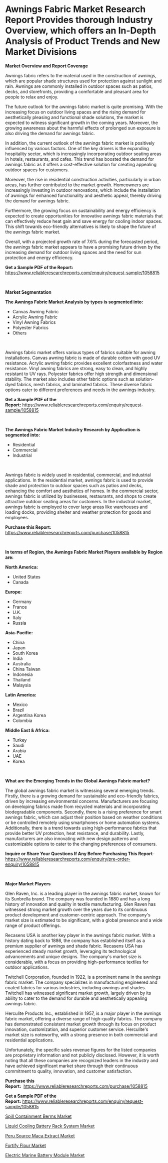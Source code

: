 <p><h1>Awnings Fabric Market Research Report Provides thorough Industry Overview, which offers an In-Depth Analysis of Product Trends and New Market Divisions</h1></p><p><strong>Market Overview and Report Coverage</strong></p>
<p><p>Awnings fabric refers to the material used in the construction of awnings, which are popular shade structures used for protection against sunlight and rain. Awnings are commonly installed in outdoor spaces such as patios, decks, and storefronts, providing a comfortable and pleasant area for people to relax and enjoy.</p><p>The future outlook for the awnings fabric market is quite promising. With the increasing focus on outdoor living spaces and the rising demand for aesthetically pleasing and functional shade solutions, the market is expected to witness significant growth in the coming years. Moreover, the growing awareness about the harmful effects of prolonged sun exposure is also driving the demand for awnings fabric.</p><p>In addition, the current outlook of the awnings fabric market is positively influenced by various factors. One of the key drivers is the expanding hospitality sector, which is increasingly incorporating outdoor seating areas in hotels, restaurants, and cafes. This trend has boosted the demand for awnings fabric as it offers a cost-effective solution for creating appealing outdoor spaces for customers.</p><p>Moreover, the rise in residential construction activities, particularly in urban areas, has further contributed to the market growth. Homeowners are increasingly investing in outdoor renovations, which include the installation of awnings for enhanced functionality and aesthetic appeal, thereby driving the demand for awnings fabric.</p><p>Furthermore, the growing focus on sustainability and energy efficiency is expected to create opportunities for innovative awnings fabric materials that can effectively reduce heat gain and save energy for cooling indoor spaces. This shift towards eco-friendly alternatives is likely to shape the future of the awnings fabric market.</p><p>Overall, with a projected growth rate of 7.6% during the forecasted period, the awnings fabric market appears to have a promising future driven by the increasing demand for outdoor living spaces and the need for sun protection and energy efficiency.</p></p>
<p><strong>Get a Sample PDF of the Report:</strong> <a href="https://www.reliableresearchreports.com/enquiry/request-sample/1058815">https://www.reliableresearchreports.com/enquiry/request-sample/1058815</a></p>
<p>&nbsp;</p>
<p><strong>Market Segmentation</strong></p>
<p><strong>The Awnings Fabric Market Analysis by types is segmented into:</strong></p>
<p><ul><li>Canvas Awning Fabric</li><li>Acrylic Awning Fabric</li><li>Vinyl Awning Fabrics</li><li>Polyester Fabrics</li><li>Others</li></ul></p>
<p>&nbsp;</p>
<p><p>Awnings fabric market offers various types of fabrics suitable for awning installations. Canvas awning fabric is made of durable cotton with good UV resistance. Acrylic awning fabric provides excellent colorfastness and water resistance. Vinyl awning fabrics are strong, easy to clean, and highly resistant to UV rays. Polyester fabrics offer high strength and dimensional stability. The market also includes other fabric options such as solution-dyed fabrics, mesh fabrics, and laminated fabrics. These diverse fabric options cater to different preferences and needs in the awnings industry.</p></p>
<p><strong>Get a Sample PDF of the Report:</strong>&nbsp;<a href="https://www.reliableresearchreports.com/enquiry/request-sample/1058815">https://www.reliableresearchreports.com/enquiry/request-sample/1058815</a></p>
<p>&nbsp;</p>
<p><strong>The Awnings Fabric Market Industry Research by Application is segmented into:</strong></p>
<p><ul><li>Residential</li><li>Commercial</li><li>Industrial</li></ul></p>
<p>&nbsp;</p>
<p><p>Awnings fabric is widely used in residential, commercial, and industrial applications. In the residential market, awnings fabric is used to provide shade and protection to outdoor spaces such as patios and decks, enhancing the comfort and aesthetics of homes. In the commercial sector, awnings fabric is utilized by businesses, restaurants, and shops to create attractive outdoor seating areas for customers. In the industrial market, awnings fabric is employed to cover large areas like warehouses and loading docks, providing shelter and weather protection for goods and employees.</p></p>
<p><strong>Purchase this Report:</strong>&nbsp; <a href="https://www.reliableresearchreports.com/purchase/1058815">https://www.reliableresearchreports.com/purchase/1058815</a></p>
<p>&nbsp;</p>
<p><strong>In terms of Region, the Awnings Fabric Market Players available by Region are:</strong></p>
<p>
    <p> <strong> North America: </strong>
        <ul>
            <li>United States</li>
            <li>Canada</li>
        </ul>
        </p> 
    <p> <strong> Europe: </strong>
        <ul>
            <li>Germany</li>
            <li>France</li>
            <li>U.K.</li>
            <li>Italy</li>
            <li>Russia</li>
        </ul>
        </p> 
    <p> <strong> Asia-Pacific: </strong>
        <ul>
            <li>China</li>
            <li>Japan</li>
            <li>South Korea</li>
            <li>India</li>
            <li>Australia</li>
            <li>China Taiwan</li>
            <li>Indonesia</li>
            <li>Thailand</li>
            <li>Malaysia</li>
        </ul>
        </p> 
    <p> <strong> Latin America: </strong>
        <ul>
            <li>Mexico</li>
            <li>Brazil</li>
            <li>Argentina Korea</li>
            <li>Colombia</li>
        </ul>
        </p> 
    <p> <strong> Middle East & Africa: </strong>
        <ul>
            <li>Turkey</li>
            <li>Saudi</li>
            <li>Arabia</li>
            <li>UAE</li>
            <li>Korea</li>
        </ul>
    </p>
    </p>
<p>&nbsp;</p>
<p><strong>What are the Emerging Trends in the Global Awnings Fabric market?</strong></p>
<p><p>The global awnings fabric market is witnessing several emerging trends. Firstly, there is a growing demand for sustainable and eco-friendly fabrics, driven by increasing environmental concerns. Manufacturers are focusing on developing fabrics made from recycled materials and incorporating biodegradable components. Secondly, there is a rising preference for smart awnings fabric, which can adjust their position based on weather conditions or be controlled remotely using smartphones or home automation systems. Additionally, there is a trend towards using high-performance fabrics that provide better UV protection, heat resistance, and durability. Lastly, manufacturers are also innovating with new design patterns and customizable options to cater to the changing preferences of consumers.</p></p>
<p><strong>Inquire or Share Your Questions If Any Before Purchasing This Report</strong>- <a href="https://www.reliableresearchreports.com/enquiry/pre-order-enquiry/1058815">https://www.reliableresearchreports.com/enquiry/pre-order-enquiry/1058815</a></p>
<p>&nbsp;</p>
<p><strong>Major Market Players</strong></p>
<p><p>Glen Raven, Inc. is a leading player in the awnings fabric market, known for its Sunbrella brand. The company was founded in 1880 and has a long history of innovation and quality in textile manufacturing. Glen Raven has witnessed strong market growth over the years due to its continuous product development and customer-centric approach. The company's market size is estimated to be significant, with a global presence and a wide range of product offerings.</p><p>Recasens USA is another key player in the awnings fabric market. With a history dating back to 1886, the company has established itself as a premium supplier of awnings and shade fabric. Recasens USA has experienced steady market growth, leveraging its technological advancements and unique designs. The company's market size is considerable, with a focus on providing high-performance textiles for outdoor applications.</p><p>Twitchell Corporation, founded in 1922, is a prominent name in the awnings fabric market. The company specializes in manufacturing engineered and coated fabrics for various industries, including awnings and shades. Twitchell has witnessed significant market growth, largely driven by its ability to cater to the demand for durable and aesthetically appealing awnings fabric.</p><p>Herculite Products Inc., established in 1957, is a major player in the awnings fabric market, offering a diverse range of high-quality fabrics. The company has demonstrated consistent market growth through its focus on product innovation, customization, and superior customer service. Herculite's market size is noteworthy, with a strong presence in both commercial and residential applications.</p><p>Unfortunately, the specific sales revenue figures for the listed companies are proprietary information and not publicly disclosed. However, it is worth noting that all these companies are recognized leaders in the industry and have achieved significant market share through their continuous commitment to quality, innovation, and customer satisfaction.</p></p>
<p><strong>Purchase this Report:</strong>&nbsp;&nbsp;<a href="https://www.reliableresearchreports.com/purchase/1058815">https://www.reliableresearchreports.com/purchase/1058815</a></p>
<p></p>
<p><strong>Get a Sample PDF of the Report:</strong>&nbsp;<a href="https://www.reliableresearchreports.com/enquiry/request-sample/1058815">https://www.reliableresearchreports.com/enquiry/request-sample/1058815</a></p>
<p><p><a href="https://medium.com/@angelageorge32/spill-containment-berms-market-size-cagr-trends-2024-2030-264ae610b6ce">Spill Containment Berms Market</a></p><p><a href="https://www.linkedin.com/pulse/liquid-cooling-battery-rack-system-market-size-2023-2030-global-y2xxe/">Liquid Cooling Battery Rack System Market</a></p><p><a href="https://www.linkedin.com/pulse/peru-source-maca-extract-market-share-amp-new-trends-analysis-xnmce/">Peru Source Maca Extract Market</a></p><p><a href="https://medium.com/@ulicesdoyle2023/fortify-flour-market-trends-forecast-and-competitive-analysis-to-2030-7931184eba30">Fortify Flour Market</a></p><p><a href="https://www.linkedin.com/pulse/electric-marine-battery-module-market-research-report-provides-hky4e/">Electric Marine Battery Module Market</a></p></p>